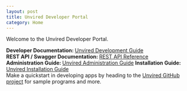 ```yaml
---
layout: post
title: Unvired Developer Portal
category: Home
---
```


Welcome to the Unvired Developer Portal.

<div class="message">
<strong>Developer Documentation: </strong><a href="https://unvired.atlassian.net/wiki/display/DG" target="_blank">Unvired Development Guide</a>
<br>
<strong>REST API / Swagger Documentation: </strong><a href="http://developer.unvired.com/docs/REST/" target="_blank">REST API Reference</a>
</div>

<div class="message">
<strong>Administration Guide: </strong><a href="https://unvired.atlassian.net/wiki/display/UAG" target="_blank">Unvired Administration Guide</a>
<strong>Installation Guide: </strong><a href="https://unvired.atlassian.net/wiki/display/IG" target="_blank">Unvired Installation Guide</a>
</div>

<div class="message">
Make a quickstart in developing apps by heading to the <a href="https://github.com/unvired">Unvired GitHub project</a> for sample programs and more.
</div>